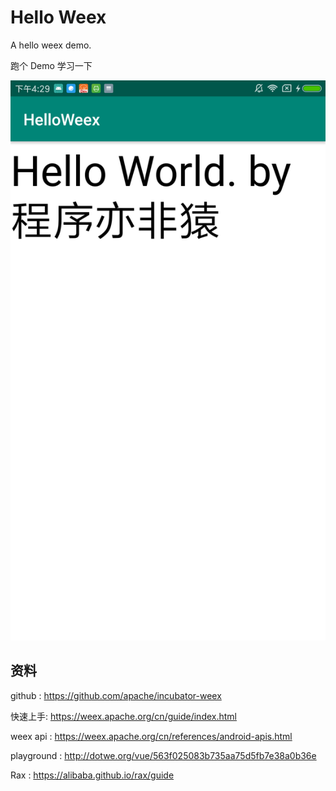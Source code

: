 # Hello Weex

A hello weex demo.

跑个 Demo 学习一下

![](./art/hello-weex.png)


## 资料

github : https://github.com/apache/incubator-weex

快速上手: https://weex.apache.org/cn/guide/index.html

weex api : https://weex.apache.org/cn/references/android-apis.html


playground : http://dotwe.org/vue/563f025083b735aa75d5fb7e38a0b36e

Rax : https://alibaba.github.io/rax/guide

